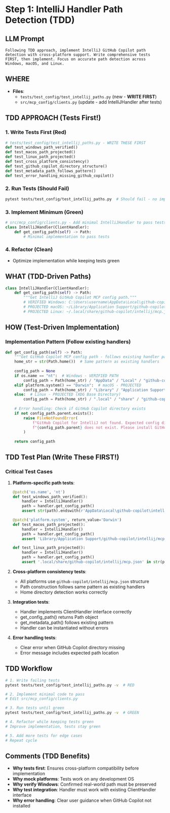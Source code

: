 # Step 1: IntelliJ Handler Path Detection (TDD)

## LLM Prompt
```
Following TDD approach, implement IntelliJ GitHub Copilot path detection with cross-platform support. Write comprehensive tests FIRST, then implement. Focus on accurate path detection across Windows, macOS, and Linux.
```

## WHERE
- **Files**: 
  - `tests/test_config/test_intellij_paths.py` (new - **WRITE FIRST**)
  - `src/mcp_config/clients.py` (update - add IntelliJHandler after tests)

## TDD APPROACH (Tests First!)
### 1. Write Tests First (Red)
```python
# tests/test_config/test_intellij_paths.py - WRITE THESE FIRST
def test_windows_path_verified()
def test_macos_path_projected() 
def test_linux_path_projected()
def test_cross_platform_consistency()
def test_github_copilot_directory_structure()
def test_metadata_path_follows_pattern()
def test_error_handling_missing_github_copilot()
```

### 2. Run Tests (Should Fail)
```bash
pytest tests/test_config/test_intellij_paths.py  # Should fail - no implementation yet
```

### 3. Implement Minimum (Green)
```python
# src/mcp_config/clients.py - Add minimal IntelliJHandler to pass tests
class IntelliJHandler(ClientHandler):
    def get_config_path(self) -> Path:
        # Minimal implementation to pass tests
```

### 4. Refactor (Clean)
- Optimize implementation while keeping tests green

## WHAT (TDD-Driven Paths)
```python
class IntelliJHandler(ClientHandler):
    def get_config_path(self) -> Path:
        """Get IntelliJ GitHub Copilot MCP config path."""
        # VERIFIED Windows: C:\Users\username\AppData\Local\github-copilot\intellij\mcp.json
        # PROJECTED macOS: ~/Library/Application Support/github-copilot/intellij/mcp.json
        # PROJECTED Linux: ~/.local/share/github-copilot/intellij/mcp.json
```

## HOW (Test-Driven Implementation)
### Implementation Pattern (Follow existing handlers)
```python
def get_config_path(self) -> Path:
    """Get GitHub Copilot MCP config path - follows existing handler pattern."""
    home_str = str(Path.home())  # Same pattern as existing handlers
    
    config_path = None
    if os.name == "nt":  # Windows - VERIFIED PATH
        config_path = Path(home_str) / "AppData" / "Local" / "github-copilot" / "intellij" / "mcp.json"
    elif platform.system() == "Darwin":  # macOS - PROJECTED
        config_path = Path(home_str) / "Library" / "Application Support" / "github-copilot" / "intellij" / "mcp.json"
    else:  # Linux - PROJECTED (XDG Base Directory)
        config_path = Path(home_str) / ".local" / "share" / "github-copilot" / "intellij" / "mcp.json"
    
    # Error handling: Check if GitHub Copilot directory exists
    if not config_path.parent.exists():
        raise FileNotFoundError(
            f"GitHub Copilot for IntelliJ not found. Expected config directory: "
            f"{config_path.parent} does not exist. Please install GitHub Copilot for IntelliJ first."
        )
    
    return config_path
```

## TDD Test Plan (Write These FIRST!)
### Critical Test Cases
1. **Platform-specific path tests**:
   ```python
   @patch('os.name', 'nt')
   def test_windows_path_verified():
       handler = IntelliJHandler()
       path = handler.get_config_path()
       assert str(path).endswith(r'AppData\Local\github-copilot\intellij\mcp.json')
   
   @patch('platform.system', return_value='Darwin')
   def test_macos_path_projected():
       handler = IntelliJHandler()  
       path = handler.get_config_path()
       assert 'Library/Application Support/github-copilot/intellij/mcp.json' in str(path)
   
   def test_linux_path_projected():
       handler = IntelliJHandler()
       path = handler.get_config_path()
       assert '.local/share/github-copilot/intellij/mcp.json' in str(path)
   ```

2. **Cross-platform consistency tests**:
   - All platforms use `github-copilot/intellij/mcp.json` structure
   - Path construction follows same pattern as existing handlers
   - Home directory detection works correctly

3. **Integration tests**:
   - Handler implements ClientHandler interface correctly
   - get_config_path() returns Path object
   - get_metadata_path() follows existing pattern
   - Handler can be instantiated without errors

4. **Error handling tests**:
   - Clear error when GitHub Copilot directory missing
   - Error message includes expected path location

## TDD Workflow
```bash
# 1. Write failing tests
pytest tests/test_config/test_intellij_paths.py -v  # RED

# 2. Implement minimal code to pass
# Edit src/mcp_config/clients.py

# 3. Run tests until green
pytest tests/test_config/test_intellij_paths.py -v  # GREEN

# 4. Refactor while keeping tests green
# Improve implementation, tests stay green

# 5. Add more tests for edge cases
# Repeat cycle
```

## Comments (TDD Benefits)
- **Why tests first**: Ensures cross-platform compatibility before implementation
- **Why mock platforms**: Tests work on any development OS
- **Why verify Windows**: Confirmed real-world path must be preserved
- **Why test integration**: Handler must work with existing ClientHandler interface
- **Why error handling**: Clear user guidance when GitHub Copilot not installed
